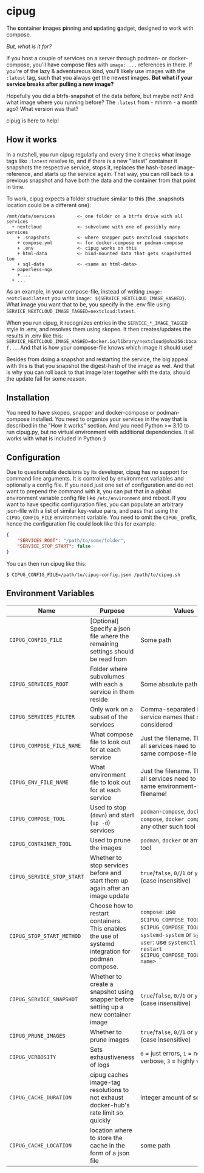 # cipug

The **c**ontainer **i**mages **p**inning and **u**pdating **g**adget, designed to work with compose.

*But, what is it for?*

If you host a couple of services on a server through podman- or docker-compose, you'll have compose files with `image: ...` references in there. If you're of the lazy & adventureous kind, you'll likely use images with the `:latest` tag, such that you always get the newest images. **But what if your service breaks after pulling a new image?**

Hopefully you did a btrfs-snapshot of the data before, but maybe not? And what image where you running before? The `:latest` from - mhmm - a month ago? What version was that?

cipug is here to help!


## How it works

In a nutshell, you run cipug regularly and every time it checks what image tags like `:latest` resolve to, and if there is a new "latest" container it snapshots the respective service, stops it, replaces the hash-based image-reference, and starts up the service again. That way, you can roll back to a previous snapshot and have both the data and the container from that point in time.

To work, cipug expects a folder structure similar to this (the .snapshots location could be a different one):
```
/mnt/data/services        <- one folder on a btrfs drive with all services
  + nextcloud             <- subvolume with one of possibly many services
    + .snapshots          <- where snapper puts nextcloud snapshots
    + compose.yml         <- for docker-compose or podman-compose
    + .env                <- cipug works on this
    + html-data           <- bind-mounted data that gets snapshotted too
    + sql-data            <- <same as html-data>
  + paperless-ngx
    + ...
  + ...
```

As an example, in your compose-file, instead of writing `image: nextcloud:latest` you write `image: ${SERVICE_NEXTCLOUD_IMAGE_HASHED}`. What image you want that to be, you specify in the .env file using `SERVICE_NEXTCLOUD_IMAGE_TAGGED=nextcloud:latest`.

When you run cipug, it recognizes entries in the `SERVICE_*_IMAGE_TAGGED` style in .env, and resolves them using skopeo. It then creates/updates the results in .env like this: `SERVICE_NEXTCLOUD_IMAGE_HASHED=docker.io/library/nextcloud@sha256:bbcaf...`. And that is how your compose-file knows which image it should use!

Besides from doing a snapshot and restarting the service, the big appeal with this is that you snapshot the digest-hash of the image as wel. And that is why you can roll back to that image later together with the data, should the update fail for some reason.

## Installation

You need to have skopeo, snapper and docker-compose or podman-compose installed. You need to organize your services in the way that is described in the "How it works" section. And you need Python >= 3.10 to run cipug.py, but no virtual environment with additional dependencies. It all works with what is included in Python :)


## Configuration

Due to questionable decisions by its developer, cipug has no support for command line arguments. It is controlled by environment variables and optionally a config file. If you need just one set of configuration and do not want to prepend the command with it, you can put that in a global environment variable config file like `/etc/environment` and reboot. If you want to have specific configuration files, you can populate an arbitrary json-file with a list of similar key-value pairs, and pass that using the `CIPUG_CONFIG_FILE` environment variable. You need to omit the `CIPUG_` prefix, hence the configuration file could look like this for example:
```json
{
    "SERVICES_ROOT": "/path/to/some/folder",
    "SERVICE_STOP_START": false
}
```
You can then run cipug like this:
```
$ CIPUG_CONFIG_FILE=/path/to/cipug-config.json /path/to/cipug.sh
```


## Environment Variables

Name | Purpose | Values | Default
---|---|---|---
`CIPUG_CONFIG_FILE` | [Optional] Specify a json file where the remaining settings should be read from | Some path | *unset*
`CIPUG_SERVICES_ROOT` | Folder where subvolumes with each a service in them reside | Some absolute path | *unset*
`CIPUG_SERVICES_FILTER` | Only work on a subset of the services | Comma-separated list of service names that shall be considered | *unset*
`CIPUG_COMPOSE_FILE_NAME` | What compose file to look out for at each service | Just the filename. This means all services need to have the same compose-file filename! | `compose.yml`
`CIPUG_ENV_FILE_NAME` | What environment file to look out for at each service | Just the filename. This means all services need to have the same environment-file filename! | `.env`
`CIPUG_COMPOSE_TOOL` | Used to stop (`down`) and start (`up -d`) services | `podman-compose`, `docker-compose`, `docker compose` or any other such tool| `podman-compose`
`CIPUG_CONTAINER_TOOL` | Used to prune the images | `podman`, `docker` or any such tool | `podman`
`CIPUG_SERVICE_STOP_START` | Whether to stop services before and start them up again after an image update | `true`/`false`, `0/`/`1` or `yes`/`no` (case insensitive) | `true`
`CIPUG_STOP_START_METHOD` | Choose how to restart containers. This enables the use of systemd integration for podman compose. | `compose`: use `$CIPUG_COMPOSE_TOOL down` and `$CIPUG_COMPOSE_TOOL up -d`.<br/> `systemd-system` or `systemd-user`: use `systemctl [--user] restart $CIPUG_COMPOSE_TOOL@<service name>` | `compose`
`CIPUG_SERVICE_SNAPSHOT` | Whether to create a snapshot using snapper before setting up a new container image | `true`/`false`, `0/`/`1` or `yes`/`no` (case insensitive) | `true`
`CIPUG_PRUNE_IMAGES` | Whether to prune images | `true`/`false`, `0/`/`1` or `yes`/`no` (case insensitive) | `true`
`CIPUG_VERBOSITY` | Sets exhaustiveness of logs | `0` = just errors, `1` = normal, `2` = verbose, `3` = highly verbose | `1`
`CIPUG_CACHE_DURATION` | cipug caches image-tag resolutions to not exhaust docker-hub's rate limit so quickly | integer amount of seconds | `3600` (1h)
`CIPUG_CACHE_LOCATION` | location where to store the cache in the form of a json file | some path | `<tmp-directory>/cipug_cache.json`

